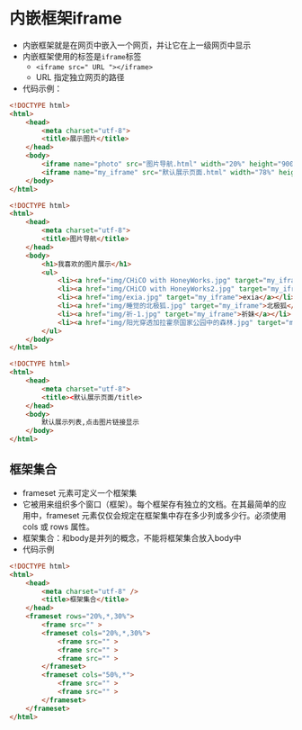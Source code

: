 # 内嵌框架iframe

- 内嵌框架就是在网页中嵌入一个网页，并让它在上一级网页中显示
- 内嵌框架使用的标签是`iframe`标签
  - `<iframe src=" URL "></iframe>`
  - URL 指定独立网页的路径
- 代码示例：

```html
<!DOCTYPE html>
<html>
	<head>
		<meta charset="utf-8">
		<title>展示图片</title>
	</head>
	<body>
		<iframe name="photo" src="图片导航.html" width="20%" height="900px"></iframe>
		<iframe name="my_iframe" src="默认展示页面.html" width="78%" height="900px"></iframe>
	</body>
</html>
```

```html
<!DOCTYPE html>
<html>
	<head>
		<meta charset="utf-8">
		<title>图片导航</title>
	</head>
	<body>
		<h1>我喜欢的图片展示</h1>
		<ul>
			<li><a href="img/CHiCO with HoneyWorks.jpg" target="my_iframe" >CHICO1</a></li>
			<li><a href="img/CHiCO with HoneyWorks2.jpg" target="my_iframe">CHICO2</a></li>
			<li><a href="img/exia.jpg" target="my_iframe">exia</a></li>
			<li><a href="img/睡觉的北极狐.jpg" target="my_iframe">北极狐</a></li>
			<li><a href="img/祈-1.jpg" target="my_iframe">祈妹</a></li>
			<li><a href="img/阳光穿透加拉霍奈国家公园中的森林.jpg" target="my_iframe">森林</a></li>
		</ul>
	</body>
</html>
```

```html
<!DOCTYPE html>
<html>
	<head>
		<meta charset="utf-8">
		<title><默认展示页面/title>
	</head>
	<body>
		默认展示列表,点击图片链接显示
	</body>
</html>

```

## 框架集合

- frameset 元素可定义一个框架集
- 它被用来组织多个窗口（框架）。每个框架存有独立的文档。在其最简单的应用中，frameset 元素仅仅会规定在框架集中存在多少列或多少行。必须使用 cols 或 rows 属性。
- 框架集合：和body是并列的概念，不能将框架集合放入body中
- 代码示例

```html
<!DOCTYPE html>
<html>
	<head>
		<meta charset="utf-8" />
		<title>框架集合</title>
	</head>
	<frameset rows="20%,*,30%">
		<frame src="" >
		<frameset cols="20%,*,30%">
			<frame src="" >
			<frame src="" >
			<frame src="" >
		</frameset>
		<frameset cols="50%,*">
			<frame src="" >
			<frame src="" >
		</frameset>
	</frameset>
</html>
```

